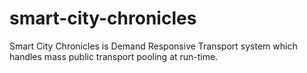 # smart-city-chronicles
Smart City Chronicles is Demand Responsive Transport system which handles mass public transport pooling at run-time.
